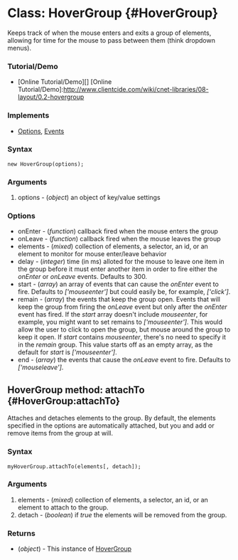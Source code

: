 Class: HoverGroup {#HoverGroup}
=======================

Keeps track of when the mouse enters and exits a group of elements, allowing for time for the mouse to pass between them (think dropdown menus).

### Tutorial/Demo

* [Online Tutorial/Demo][]
[Online Tutorial/Demo]:http://www.clientcide.com/wiki/cnet-libraries/08-layout/0.2-hovergroup

### Implements

* [Options][], [Events][]

### Syntax

	new HoverGroup(options);

### Arguments

1. options - (*object*) an object of key/value settings

### Options

* onEnter - (*function*) callback fired when the mouse enters the group
* onLeave - (*function*) callback fired when the mouse leaves the group
* elements - (*mixed*) collection of elements, a selector, an id, or an element to monitor for mouse enter/leave behavior
* delay - (*integer*) time (in ms) alloted for the mouse to leave one item in the group before it must enter another item in order to fire either the *onEnter* or *onLeave* events. Defaults to 300.
* start - (*array*) an array of events that can cause the *onEnter* event to fire. Defaults to *['mouseenter']* but could easily be, for example, *['click']*.
* remain - (*array*) the events that keep the group open. Events that will keep the group from firing the *onLeave* event but only after the *onEnter* event has fired. If the *start* array doesn't include *mouseenter*, for example, you might want to set remains to *['mouseenter']*. This would allow the user to click to open the group, but mouse around the group to keep it open. If *start* contains *mouseenter*, there's no need to specify it in the *remain* group. This value starts off as an empty array, as the default for *start* is *['mouseenter']*.
* end - (*array*) the events that cause the *onLeave* event to fire. Defaults to *['mouseleave']*.

HoverGroup method: attachTo {#HoverGroup:attachTo}
--------------------------------------------------

Attaches and detaches elements to the group. By default, the elements specified in the options are automatically attached, but you and add or remove items from the group at will.

### Syntax

	myHoverGroup.attachTo(elements[, detach]);

### Arguments

1. elements - (*mixed*) collection of elements, a selector, an id, or an element to attach to the group.
2. detach - (*boolean*) if *true* the elements will be removed from the group.

### Returns

* (*object*) - This instance of [HoverGroup][]

[HoverGroup]: #HoverGroup
[Options]: http://docs.mootools.net/Class/Class.Extras#Options
[Events]: http://docs.mootools.net/Class/Class.Extras#Events

